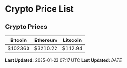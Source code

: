 # Crypto Price List

## Crypto Prices
| Bitcoin | Ethereum | Litecoin |
| ------- | -------- | -------- |
| $102360 | $3210.22 | $112.94 |
**Last Updated:** 2025-01-23 07:17 UTC
**Last Updated:** $DATE$
